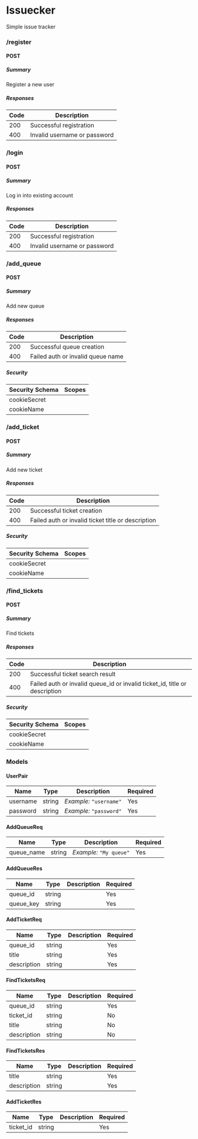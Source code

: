 # Issuecker
Simple issue tracker

### /register

#### POST
##### Summary

Register a new user

##### Responses

| Code | Description |
| ---- | ----------- |
| 200 | Successful registration |
| 400 | Invalid username or password |

### /login

#### POST
##### Summary

Log in into existing account

##### Responses

| Code | Description |
| ---- | ----------- |
| 200 | Successful registration |
| 400 | Invalid username or password |

### /add_queue

#### POST
##### Summary

Add new queue

##### Responses

| Code | Description |
| ---- | ----------- |
| 200 | Successful queue creation |
| 400 | Failed auth or invalid queue name |

##### Security

| Security Schema | Scopes |
| --- | --- |
| cookieSecret | |
| cookieName | |

### /add_ticket

#### POST
##### Summary

Add new ticket

##### Responses

| Code | Description |
| ---- | ----------- |
| 200 | Successful ticket creation |
| 400 | Failed auth or invalid ticket title or description |

##### Security

| Security Schema | Scopes |
| --- | --- |
| cookieSecret | |
| cookieName | |

### /find_tickets

#### POST
##### Summary

Find tickets

##### Responses

| Code | Description |
| ---- | ----------- |
| 200 | Successful ticket search result |
| 400 | Failed auth or invalid queue_id or invalid ticket_id, title or description |

##### Security

| Security Schema | Scopes |
| --- | --- |
| cookieSecret | |
| cookieName | |

### Models

#### UserPair

| Name | Type | Description | Required |
| ---- | ---- | ----------- | -------- |
| username | string | _Example:_ `"username"` | Yes |
| password | string | _Example:_ `"password"` | Yes |

#### AddQueueReq

| Name | Type | Description | Required |
| ---- | ---- | ----------- | -------- |
| queue_name | string | _Example:_ `"My queue"` | Yes |

#### AddQueueRes

| Name | Type | Description | Required |
| ---- | ---- | ----------- | -------- |
| queue_id | string |  | Yes |
| queue_key | string |  | Yes |

#### AddTicketReq

| Name | Type | Description | Required |
| ---- | ---- | ----------- | -------- |
| queue_id | string |  | Yes |
| title | string |  | Yes |
| description | string |  | Yes |

#### FindTicketsReq

| Name | Type | Description | Required |
| ---- | ---- | ----------- | -------- |
| queue_id | string |  | Yes |
| ticket_id | string |  | No |
| title | string |  | No |
| description | string |  | No |

#### FindTicketsRes

| Name | Type | Description | Required |
| ---- | ---- | ----------- | -------- |
| title | string |  | Yes |
| description | string |  | Yes |

#### AddTicketRes

| Name | Type | Description | Required |
| ---- | ---- | ----------- | -------- |
| ticket_id | string |  | Yes |
